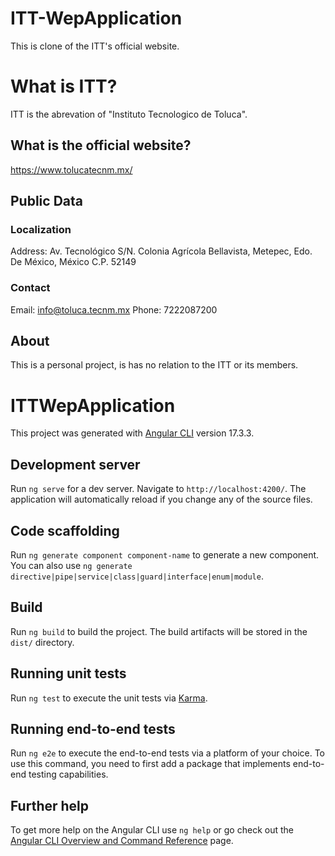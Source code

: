 # ITT-WepApplication
This is clone of the ITT's official website.

# What is ITT?
ITT is the abrevation of "Instituto Tecnologico de Toluca".

## What is the official website?
https://www.tolucatecnm.mx/

## Public Data

### Localization
Address: Av. Tecnológico S/N. Colonia Agrícola Bellavista, Metepec, Edo. De México, México C.P. 52149

### Contact
Email: info@toluca.tecnm.mx
Phone: 7222087200

## About
This is a personal project, is has no relation to the ITT or its members.

# ITTWepApplication

This project was generated with [Angular CLI](https://github.com/angular/angular-cli) version 17.3.3.

## Development server

Run `ng serve` for a dev server. Navigate to `http://localhost:4200/`. The application will automatically reload if you change any of the source files.

## Code scaffolding

Run `ng generate component component-name` to generate a new component. You can also use `ng generate directive|pipe|service|class|guard|interface|enum|module`.

## Build

Run `ng build` to build the project. The build artifacts will be stored in the `dist/` directory.

## Running unit tests

Run `ng test` to execute the unit tests via [Karma](https://karma-runner.github.io).

## Running end-to-end tests

Run `ng e2e` to execute the end-to-end tests via a platform of your choice. To use this command, you need to first add a package that implements end-to-end testing capabilities.

## Further help

To get more help on the Angular CLI use `ng help` or go check out the [Angular CLI Overview and Command Reference](https://angular.io/cli) page.
